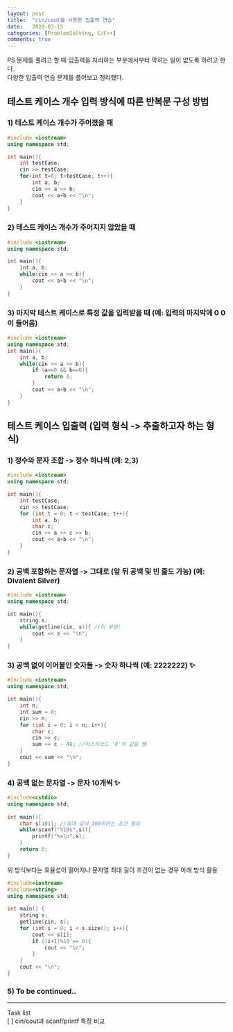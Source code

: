 ```yaml
---
layout: post
title:  "cin/cout을 사용한 입출력 연습"
date:   2020-03-15
categories: [ProblemSolving, C/C++]
comments: true
---
```

PS 문제를 풀려고 할 때 입출력을 처리하는 부분에서부터 막히는 일이 없도록 하려고 한다.  
다양한 입출력 연습 문제를 풀어보고 정리했다.

## 테스트 케이스 개수 입력 방식에 따른 반복문 구성 방법

### 1) 테스트 케이스 개수가 주어졌을 때

```cpp
#include <iostream>
using namespace std;

int main(){
    int testCase;
    cin >> testCase;
    for(int t=0; t<testCase; t++){
        int a, b;
        cin >> a >> b;
        cout << a+b << "\n";
    }
}
```


### 2) 테스트 케이스 개수가 주어지지 않았을 때

```cpp
#include <iostream>
using namespace std;

int main(){
    int a, b;
    while(cin >> a >> b){
        cout << a+b << "\n";
    }
}
```


### 3) 마지막 테스트 케이스로 특정 값을 입력받을 때 (예: 입력의 마지막에 0 0이 들어옴)

```cpp
#include <iostream>
using namespace std;
int main(){
    int a, b;
    while(cin >> a >> b){
        if (a==0 && b==0){
            return 0;
        }
        cout << a+b << "\n";
    }
}
```


## 테스트 케이스 입출력 (입력 형식 -> 추출하고자 하는 형식)

### 1) 정수와 문자 조합 -> 정수 하나씩 (예: 2,3)

```cpp
#include <iostream>
using namespace std;

int main(){
    int testCase;
    cin >> testCase;
    for (int t = 0; t < testCase; t++){
        int a, b;
        char c;
        cin >> a >> c >> b;
        cout << a+b << "\n";
    }
}
```

### 2) 공백 포함하는 문자열 -> 그대로 (앞 뒤 공백 및 빈 줄도 가능) (예: Divalent Silver)

```cpp
#include <iostream>
using namespace std;

int main(){
    string s;
    while(getline(cin, s)){ //이 부분!
        cout << s << "\n";
    }
}
```

### 3) 공백 없이 이어붙인 숫자들 -> 숫자 하나씩 (예: 2222222) &#10024;

```cpp
#include <iostream>
using namespace std;

int main(){
    int n;
    int sum = 0;
    cin >> n;
    for (int i = 0; i < n; i++){
        char c;
        cin >> c;
        sum += c - 48; //아스키코드 '0'의 값을 뺌
    }
    cout << sum << "\n";
}
```

### 4) 공백 없는 문자열 -> 문자 10개씩 &#10024;

```cpp
#include<cstdio>
using namespace std;
 
int main(){
    char s[101]; //최대 길이 100이라는 조건 필요
    while(scanf("%10s",s)){
        printf("%s\n",s);
    }
    return 0;
}
```

위 방식보다는 효율성이 떨어지나 문자열 최대 길이 조건이 없는 경우 아래 방식 활용

```cpp
#include<iostream>
#include<string>
using namespace std;
 
int main() {
    string s;
    getline(cin, s);
    for (int i = 0; i < s.size(); i++){
        cout << s[i];
        if ((i+1)%10 == 0){
            cout << "\n";
        }
    }
    cout << "\n";
}
```

### 5) To be continued..






---

Task list  
[ ] cin/cout과 scanf/printf 특징 비교
